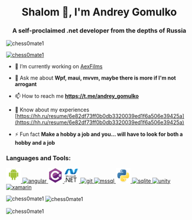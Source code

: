 <h1 align="center">Shalom 👋, I'm Andrey Gomulko</h1>
<h3 align="center">A self-proclaimed .net developer from the depths of Russia</h3>

<p align="left"> <img src="https://komarev.com/ghpvc/?username=chess0mate1&label=Profile%20views&color=0e75b6&style=flat" alt="chess0mate1" /> </p>

<p align="left"> <a href="https://github.com/ryo-ma/github-profile-trophy"><img src="https://github-profile-trophy.vercel.app/?username=chess0mate1" alt="chess0mate1" /></a> </p>

- 🔭 I’m currently working on [AexFilms](https://github.com/Chess0mate1/AexFilms)

- 💬 Ask me about **Wpf, maui, mvvm, maybe there is more if I'm not arrogant**

- 📫 How to reach me **https://t.me/andrey_gomulko**

- 📄 Know about my experiences [https://hh.ru/resume/6e82df73ff0b0db3320039ed1f6a506e39425a](https://hh.ru/resume/6e82df73ff0b0db3320039ed1f6a506e39425a)

- ⚡ Fun fact **Make a hobby a job and you... will have to look for both a hobby and a job**

<h3 align="left">Languages and Tools:</h3>
<p align="left"> <a href="https://developer.android.com" target="_blank" rel="noreferrer"> <img src="https://raw.githubusercontent.com/devicons/devicon/master/icons/android/android-original-wordmark.svg" alt="android" width="40" height="40"/> </a> <a href="https://angular.io" target="_blank" rel="noreferrer"> <img src="https://angular.io/assets/images/logos/angular/angular.svg" alt="angular" width="40" height="40"/> </a> <a href="https://www.w3schools.com/cs/" target="_blank" rel="noreferrer"> <img src="https://raw.githubusercontent.com/devicons/devicon/master/icons/csharp/csharp-original.svg" alt="csharp" width="40" height="40"/> </a> <a href="https://dotnet.microsoft.com/" target="_blank" rel="noreferrer"> <img src="https://raw.githubusercontent.com/devicons/devicon/master/icons/dot-net/dot-net-original-wordmark.svg" alt="dotnet" width="40" height="40"/> </a> <a href="https://git-scm.com/" target="_blank" rel="noreferrer"> <img src="https://www.vectorlogo.zone/logos/git-scm/git-scm-icon.svg" alt="git" width="40" height="40"/> </a> <a href="https://www.microsoft.com/en-us/sql-server" target="_blank" rel="noreferrer"> <img src="https://www.svgrepo.com/show/303229/microsoft-sql-server-logo.svg" alt="mssql" width="40" height="40"/> </a> <a href="https://www.python.org" target="_blank" rel="noreferrer"> <img src="https://raw.githubusercontent.com/devicons/devicon/master/icons/python/python-original.svg" alt="python" width="40" height="40"/> </a> <a href="https://www.sqlite.org/" target="_blank" rel="noreferrer"> <img src="https://www.vectorlogo.zone/logos/sqlite/sqlite-icon.svg" alt="sqlite" width="40" height="40"/> </a> <a href="https://unity.com/" target="_blank" rel="noreferrer"> <img src="https://www.vectorlogo.zone/logos/unity3d/unity3d-icon.svg" alt="unity" width="40" height="40"/> </a> <a href="https://dotnet.microsoft.com/apps/xamarin" target="_blank" rel="noreferrer"> <img src="https://raw.githubusercontent.com/detain/svg-logos/780f25886640cef088af994181646db2f6b1a3f8/svg/xamarin.svg" alt="xamarin" width="40" height="40"/> </a> </p>

<p><img align="left" src="https://github-readme-stats.vercel.app/api/top-langs?username=chess0mate1&show_icons=true&locale=en&layout=compact&theme=tokyonight" alt="chess0mate1" /></p>

<p>&nbsp;<img align="center" src="https://github-readme-stats.vercel.app/api?username=chess0mate1&show_icons=true&locale=en&theme=tokyonight" alt="chess0mate1" /></p>

<p><img align="center" src="https://github-readme-streak-stats.herokuapp.com/?user=chess0mate1&theme=tokyonight" alt="chess0mate1" /></p>
